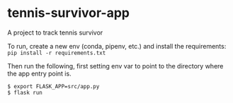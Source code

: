 # tennis-survivor-app
A project to track tennis survivor 


To run, create a new env (conda, pipenv, etc.) and install the requirements:
`pip install -r requirements.txt`

Then run the following, first setting env var to point to the directory where the app entry point is. 
```
$ export FLASK_APP=src/app.py
$ flask run
```